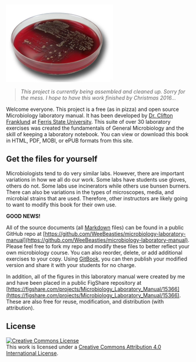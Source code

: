 
![Blood agar](/assets/blood.jpg)

>_This project is currently being assembled and cleaned up. Sorry for the mess. I hope to have this work finished by Christmas 2016..._

Welcome everyone. This project is a free (as in pizza) and open source Microbiology laboratory manual. It has been developed by [Dr. Clifton Franklund](http://franklund-micro.com) at [Ferris State University](http://www.ferris.edu). This suite of over 30 laboratory exercises was created the fundamentals of General Microbiology and the skill of keeping a laboratory notebook. You can view or download this book in HTML, PDF, MOBI, or ePUB formats from this site.

## Get the files for yourself

Microbiologists tend to do very similar labs. However, there are important variations in how we all do our work. Some labs have students use gloves, others do not. Some labs use incinerators while others use bunsen burners. There can also be variations in the types of microscopes, media, and microbial strains that are used. Therefore, other instructors are likely going to want to modify this book for their own use. 

**GOOD NEWS!**   

All of the source documents (all [Markdown](https://daringfireball.net/projects/markdown/) files) can be found in a public GitHub repo at [https://github.com/WeeBeasties/microbiology-laboratory-manual](https://github.com/WeeBeasties/microbiology-laboratory-manual). Please feel free to fork my repo and modify these files to better reflect your own microbiology course. You can also reorder, delete, or add additional exercises to your copy. Using [GitBook](http://www.gitbook.com), you can then publish your modified version and share it with your students for no charge.

In addition, all of the figures in this laboratory manual were created by me and have been placed in a public FigShare repository at [https://figshare.com/projects/Microbiology_Laboratory_Manual/15366](https://figshare.com/projects/Microbiology_Laboratory_Manual/15366). These are also free for reuse, modification, and distribution (with attribution).

## License

<a rel="license" href="http://creativecommons.org/licenses/by/4.0/"><img alt="Creative Commons License" style="border-width:0" src="https://i.creativecommons.org/l/by/4.0/88x31.png" /></a><br />This work is licensed under a <a rel="license" href="http://creativecommons.org/licenses/by/4.0/">Creative Commons Attribution 4.0 International License</a>.
